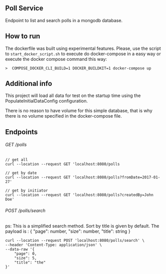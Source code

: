 ## Poll Service

Endpoint to list and search polls in a mongodb database.

## How to run
The dockerfile was built using experimental features. Please, use the script to  `start_docker_script.sh` to execute do 
docker-compose in a easy way or execute the docker compose command this way:

    >  COMPOSE_DOCKER_CLI_BUILD=1 DOCKER_BUILDKIT=1 docker-compose up


## Additional info

This project will load all data for test on the startup time using the PopulateInitialDataConfig configuration.

There is no reason to have volume for this simple database, that is why there is no volume specified in the
docker-compose file.

## Endpoints

###### GET /polls

    // get all
    curl --location --request GET 'localhost:8080/polls
    
    // get by date
    curl --location --request GET 'localhost:8080/polls?fromDate=2017-01-27'
   
    // get by initiator
    curl --location --request GET 'localhost:8080/polls?createdBy=John Doe'


###### POST /polls/search

ps: This is a simplified search method. Sort by title is given by default. 
The payload is : { "page": number, "size": number, "title": string }

    curl --location --request POST 'localhost:8080/polls/search' \
    --header 'Content-Type: application/json' \
    --data-raw '{
        "page": 0,
        "size": 5,
        "title": "the"
    }'

